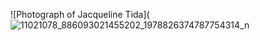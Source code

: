 ![Photograph of Jacqueline Tida](![11021078_886093021455202_1978826374787754314_n](https://user-images.githubusercontent.com/79208740/126656136-4c7f3390-81ea-4b26-9db4-a23b24710b96.jpg)
